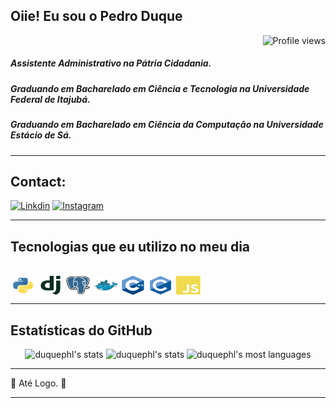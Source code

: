 ## Oiie! Eu sou o Pedro Duque

<p align="right"> <img src="https://komarev.com/ghpvc/?username=duquephl&color=yellow" alt="Profile views" /> </p>

##### Assistente Administrativo na Pátria Cidadania.
##### Graduando em Bacharelado em Ciência e Tecnologia na Universidade Federal de Itajubá.
##### Graduando em Bacharelado em Ciência da Computação na Universidade Estácio de Sá.


* * * 
## Contact:

[![Linkdin](https://img.shields.io/badge/LinkedIn-0077B5?style=for-the-badge&logo=linkedin&logoColor=white)](https://www.linkedin.com/in/duquephl/)
[![Instagram](https://img.shields.io/badge/Instagram-E4405F?style=for-the-badge&logo=instagram&logoColor=white)](https://www.instagram.com/duquephl/)

* * * 
## Tecnologias que eu utilizo no meu dia
<div style="display: inline_block"><br>
  <img align="center" alt="duquephl-Python" height="30" width="40" src="https://raw.githubusercontent.com/devicons/devicon/master/icons/python/python-original.svg">
  <img align="center" alt="duquephl-Dj" height="30" width="40" src="https://raw.githubusercontent.com/devicons/devicon/master/icons/django/django-plain.svg">
  <img align="center" alt="duquephl-Psql" height="30" width="40" src="https://raw.githubusercontent.com/devicons/devicon/master/icons/postgresql/postgresql-original.svg">
  <img align="center" alt="duquephl-Docker" height="30" width="40" src="https://raw.githubusercontent.com/devicons/devicon/master/icons/docker/docker-original.svg">
  <img align="center" alt="duquephl-CPP" height="30" width="40" src="https://github.com/devicons/devicon/blob/master/icons/cplusplus/cplusplus-original.svg">
 <img align="center" alt="duquephl-C" height="30" width="40" src="https://github.com/devicons/devicon/blob/master/icons/c/c-original.svg">
  <img align="center" alt="duquephl-Js" height="30" width="40" src="https://raw.githubusercontent.com/devicons/devicon/master/icons/javascript/javascript-plain.svg">
</div>

* * * 
## Estatísticas do GitHub

<div>
 <p align="center">
<img width="530em" src="https://github-readme-stats.vercel.app/api?username=duquephl&show_icons=true&include_all_commits=true&theme=dark&hide_border=true&count_private=true" alt="duquephl's stats"/>
<img width="530em" src="https://github-readme-streak-stats.herokuapp.com/?user=duquephl&theme=dark&hide_border=true&count_private=true" alt="duquephl's stats"/>
<img width="530em" src="https://github-readme-stats.vercel.app/api/top-langs/?username=duquephl&layout=compact&theme=dark&langs_count=10&hide_border=true&count_private=true" alt="duquephl's most languages"/>
</p>
</div>

* * *

 👋 Até Logo. 👋

* * *
